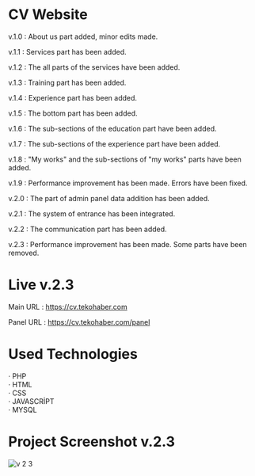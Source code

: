 # CV Website

v.1.0 : About us part added, minor edits made.

v.1.1 : Services part has been added.

v.1.2 : The all parts of the services have been added.

v.1.3 : Training part has been added.

v.1.4 : Experience part has been added.

v.1.5 : The bottom part has been added.

v.1.6 : The sub-sections of the education part have been added.

v.1.7 : The sub-sections of the experience part have been added.

v.1.8 : "My works" and the sub-sections of "my works" parts have been added.

v.1.9 : Performance improvement has been made. Errors have been fixed.

v.2.0 : The part of admin panel data addition has been added.

v.2.1 : The system of entrance has been integrated.

v.2.2 : The communication part has been added.

v.2.3 : Performance improvement has been made. Some parts have been removed.

# Live v.2.3

Main URL : https://cv.tekohaber.com

Panel URL : https://cv.tekohaber.com/panel

# Used Technologies

· PHP<br>
· HTML<br>
· CSS<br>
· JAVASCRİPT<br>
· MYSQL<br>

# Project Screenshot v.2.3
![v 2 3](https://user-images.githubusercontent.com/40199261/127152197-92ff3ed2-9fa8-4a43-bed8-cf03ea5f8ae2.png)












 
